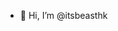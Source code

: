- 👋 Hi, I’m @itsbeasthk 

<!---
itsbeasthk/itsbeasthk is a ✨ special ✨ repository because its `README.md` (this file) appears on your GitHub profile.
You can click the Preview link to take a look at your changes.
--->
